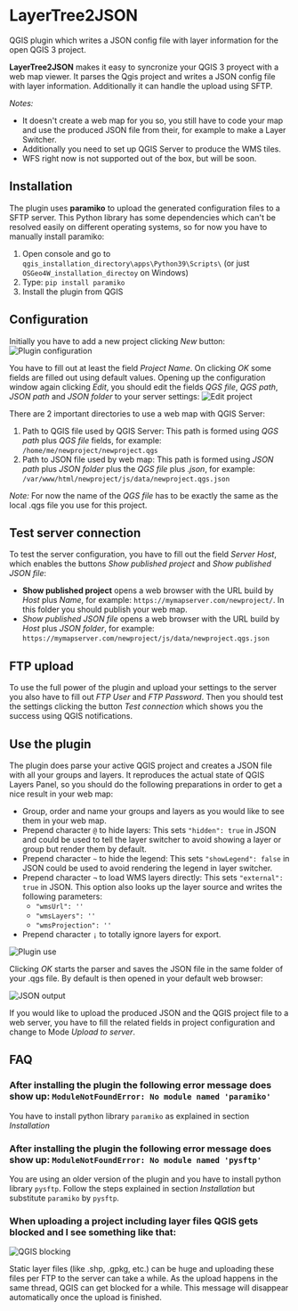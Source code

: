 # LayerTree2JSON

QGIS plugin which writes a JSON config file with layer information for the open QGIS 3 project.

**LayerTree2JSON** makes it easy to syncronize your QGIS 3 proyect with a web map viewer. It parses the Qgis project and writes a JSON config file with layer information. Additionally it can handle the upload using SFTP.

*Notes:*

- It doesn't create a web map for you so, you still have to code your map and use the produced JSON file from their, for example to make a Layer Switcher.
- Additionally you need to set up QGIS Server to produce the WMS tiles.
- WFS right now is not supported out of the box, but will be soon.

## Installation
The plugin uses **paramiko** to upload the generated configuration files to a SFTP server. This Python library has some dependencies which can't be resolved easily on different operating systems, so for now you have to manually install paramiko:
1. Open console and go to `qgis_installation_directory\apps\Python39\Scripts\` (or just `OSGeo4W_installation_directoy` on Windows)
2. Type: `pip install paramiko`
3. Install the plugin from QGIS

## Configuration

Initially you have to add a new project clicking _New_ button:
![Plugin configuration](docs/new_project.png)

You have to fill out at least the field *Project Name*. On clicking *OK* some fields are filled out using default values. Opening up the configuration window again clicking *Edit*, you should edit the fields *QGS file*, *QGS path*, *JSON path* and *JSON folder* to your server settings:
![Edit project](docs/edit_project.png)

There are 2 important directories to use a web map with QGIS Server:

1. Path to QGIS file used by QGIS Server: This path is formed using *QGS path* plus *QGS file* fields, for example: `/home/me/newproject/newproject.qgs`
2. Path to JSON file used by web map: This path is formed using *JSON path* plus *JSON folder* plus the *QGS file* plus *.json*, for example: `/var/www/html/newproject/js/data/newproject.qgs.json`

*Note:* For now the name of the *QGS file* has to be exactly the same as the local .qgs file you use for this project.

## Test server connection

To test the server configuration, you have to fill out the field *Server Host*, which enables the buttons *Show published project* and *Show published JSON file*:

- **Show published project** opens a web browser with the URL build by *Host* plus *Name*, for example: `https://mymapserver.com/newproject/`. In this folder you should publish your web map.
- *Show published JSON file* opens a web browser with the URL build by *Host* plus *JSON folder*, for example: `https://mymapserver.com/newproject/js/data/newproject.qgs.json`

## FTP upload

To use the full power of the plugin and upload your settings to the server you also have to fill out *FTP User* and *FTP Password*. Then you should test the settings clicking the button *Test connection* which shows you the success using QGIS notifications.

## Use the plugin

The plugin does parse your active QGIS project and creates a JSON file with all your groups and layers. It reproduces the actual state of QGIS Layers Panel, so you should do the following preparations in order to get a nice result in your web map:

- Group, order and name your groups and layers as you would like to see them in your web map.
- Prepend character `@` to hide layers: This sets `"hidden": true` in JSON and could be used to tell the layer switcher to avoid showing a layer or group but render them by default.
- Prepend character `~` to hide the legend: This sets `"showLegend": false` in JSON could be used to avoid rendering the legend in layer switcher.
- Prepend character `¬` to load WMS layers directly: This sets `"external": true` in JSON. This option also looks up the layer source and writes the following parameters:
    - `"wmsUrl": ''`
    - `"wmsLayers": ''`
    - `"wmsProjection": ''`
- Prepend character `¡` to totally ignore layers for export.
    
![Plugin use](docs/use_plugin.png)

Clicking *OK* starts the parser and saves the JSON file in the same folder of your .qgs file. By default is then opened in your default web browser:

![JSON output](docs/json_file.png)

If you would like to upload the produced JSON and the QGIS project file to a web server, you have to fill the related fields in project configuration and change to Mode *Upload to server*.

## FAQ

### After installing the plugin the following error message does show up: `ModuleNotFoundError: No module named 'paramiko'`

You have to install python library `paramiko` as explained in section *Installation*

### After installing the plugin the following error message does show up: `ModuleNotFoundError: No module named 'pysftp'`

You are using an older version of the plugin and you have to install python library `pysftp`. Follow the steps explained in section *Installation* but substitute `paramiko` by `pysftp`.

### When uploading a project including layer files QGIS gets blocked and I see something like that:

![QGIS blocking](docs/uploading_huge_files.png)

Static layer files (like .shp, .gpkg, etc.) can be huge and uploading these files per FTP to the server can take a while. As the upload happens in the same thread, QGIS can get blocked for a while. This message will disappear automatically once the upload is finished.
